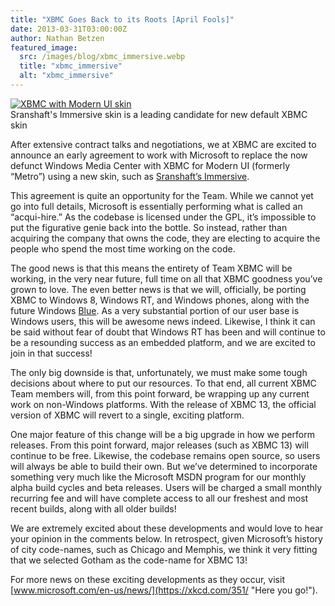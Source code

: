 ```yaml
---
title: "XBMC Goes Back to its Roots [April Fools]"
date: 2013-03-31T03:00:00Z
author: Nathan Betzen
featured_image:
  src: /images/blog/xbmc_immersive.webp
  title: "xbmc_immersive"
  alt: "xbmc_immersive"
---
```


[![](/sites/default/files/uploads/xbmc_immersive-300x169.webp "XBMC with Modern UI skin")](/sites/default/files/uploads/xbmc_immersive.webp)  
 Sranshaft's Immersive skin is a leading candidate for new default XBMC skin

After extensive contract talks and negotiations, we at XBMC are excited to announce an early agreement to work with Microsoft to replace the now defunct Windows Media Center with XBMC for Modern UI (formerly “Metro”) using a new skin, such as [Sranshaft’s Immersive](https://forum.kodi.tv/showthread.php?tid=139712 "Immersive for XBMC").

This agreement is quite an opportunity for the Team. While we cannot yet go into full details, Microsoft is essentially performing what is called an “acqui-hire.” As the codebase is licensed under the GPL, it’s impossible to put the figurative genie back into the bottle. So instead, rather than acquiring the company that owns the code, they are electing to acquire the people who spend the most time working on the code.

The good news is that this means the entirety of Team XBMC will be working, in the very near future, full time on all that XBMC goodness you’ve grown to love. The even better news is that we will, officially, be porting XBMC to Windows 8, Windows RT, and Windows phones, along with the future Windows [Blue](https://kodi.wiki/wp-content/uploads/2013/04/bsod.webp "Windows Blue"). As a very substantial portion of our user base is Windows users, this will be awesome news indeed. Likewise, I think it can be said without fear of doubt that Windows RT has been and will continue to be a resounding success as an embedded platform, and we are excited to join in that success!

The only big downside is that, unfortunately, we must make some tough decisions about where to put our resources. To that end, all current XBMC Team members will, from this point forward, be wrapping up any current work on non-Windows platforms. With the release of XBMC 13, the official version of XBMC will revert to a single, exciting platform.

One major feature of this change will be a big upgrade in how we perform releases. From this point forward, major releases (such as XBMC 13) will continue to be free. Likewise, the codebase remains open source, so users will always be able to build their own. But we’ve determined to incorporate something very much like the Microsoft MSDN program for our monthly alpha build cycles and beta releases. Users will be charged a small monthly recurring fee and will have complete access to all our freshest and most recent builds, along with all older builds!

We are extremely excited about these developments and would love to hear your opinion in the comments below. In retrospect, given Microsoft’s history of city code-names, such as Chicago and Memphis, we think it very fitting that we selected Gotham as the code-name for XBMC 13!

For more news on these exciting developments as they occur, visit [www.microsoft.com/en-us/news/](https://xkcd.com/351/ "Here you go!").
